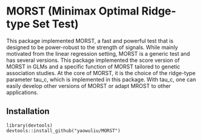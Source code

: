 # MORST (Minimax Optimal Ridge-type Set Test)
This package implemented MORST, a fast and powerful test that is designed to be power-robust to the strength of signals. While mainly motivated from the linear regression setting, MORST is a generic test and has several versions. This package implemented the score version of MORST in GLMs and a specific function of MORST tailored to genetic association studies. At the core of MORST, it is the choice of the ridge-type parameter tau_c, which is implemented in this package. With tau_c, one can easily develop other versions of MORST or adapt MROST to other applications.

## Installation
```
library(devtools)
devtools::install_github("yaowuliu/MORST")
```
